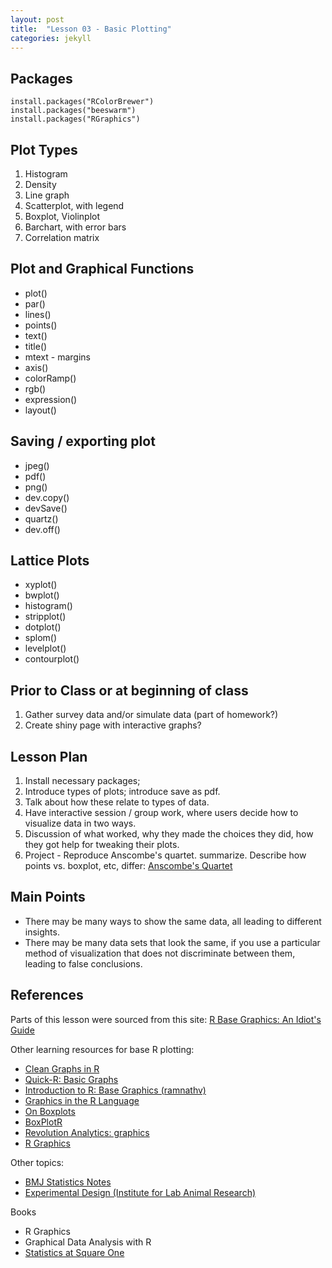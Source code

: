 ```yaml
---
layout: post
title:  "Lesson 03 - Basic Plotting"
categories: jekyll 
---
```


## Packages
```{r}
install.packages("RColorBrewer")
install.packages("beeswarm")
install.packages("RGraphics")
```

## Plot Types
1. Histogram
2. Density
3. Line graph
4. Scatterplot, with legend
5. Boxplot, Violinplot
6. Barchart, with error bars
7. Correlation matrix

## Plot and Graphical Functions
* plot()
* par()
* lines()
* points()
* text()
* title()
* mtext - margins
* axis()
* colorRamp()
* rgb()
* expression()
* layout()

## Saving / exporting plot
* jpeg()
* pdf()
* png()
* dev.copy()
* devSave()
* quartz()
* dev.off()

## Lattice Plots
* xyplot()
* bwplot()
* histogram()
* stripplot()
* dotplot()
* splom()
* levelplot()
* contourplot()

## Prior to Class or at beginning of class
1. Gather survey data and/or simulate data (part of homework?)
2. Create shiny page with interactive graphs?

## Lesson Plan
1. Install necessary packages;
2. Introduce types of plots; introduce save as pdf.
3. Talk about how these relate to types of data.
4. Have interactive session / group work, where users decide how to visualize data in two ways.
5. Discussion of what worked, why they made the choices they did, how they got help for tweaking their plots.
6. Project - Reproduce Anscombe's quartet. summarize. Describe how points vs. boxplot, etc, differ: [Anscombe's Quartet](http://www.nature.com/nmeth/journal/v9/n1/full/nmeth.1829.html)

## Main Points
* There may be many ways to show the same data, all leading to different insights.
* There may be many data sets that look the same, if you use a particular method of visualization that does not discriminate between them, leading to false conclusions.

## References
Parts of this lesson were sourced from this site: [R Base Graphics: An Idiot's Guide](http://rpubs.com/SusanEJohnston/7953)

Other learning resources for base R plotting:

* [Clean Graphs in R](http://shinyapps.org/apps/RGraphCompendium/index.php)
* [Quick-R: Basic Graphs](http://www.statmethods.net/graphs/)
* [Introduction to R: Base Graphics (ramnathv)](https://ramnathv.github.io/pycon2014-r/visualize/base_graphics.html)
* [Graphics in the R Language](http://www.stat.berkeley.edu/~statcur/WorkshopBC/Presentations/Graphics/graphics.pdf)
* [On Boxplots](http://www.nature.com/nmeth/journal/v11/n2/pdf/nmeth.2813.pdf)
* [BoxPlotR](http://boxplot.tyerslab.com)
* [Revolution Analytics: graphics](http://blog.revolutionanalytics.com/graphics/)
* [R Graphics](https://www.stat.auckland.ac.nz/~paul/RG2e/)

Other topics:

* [BMJ Statistics Notes](http://www.bmj.com/specialties/statistics-notes)
* [Experimental Design (Institute for Lab Animal Research)](http://ilarjournal.oxfordjournals.org/content/55/3)

Books

* R Graphics
* Graphical Data Analysis with R
* [Statistics at Square One](http://www.bmj.com/about-bmj/resources-readers/publications/statistics-square-one)
